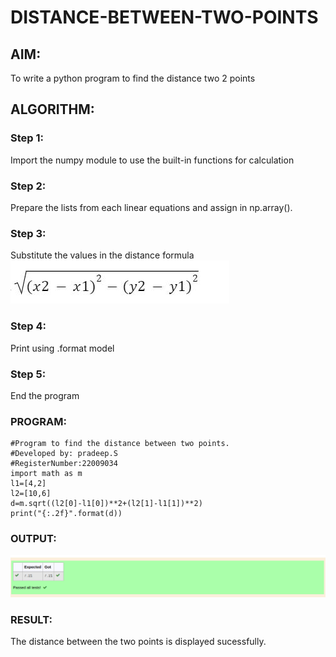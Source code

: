 # DISTANCE-BETWEEN-TWO-POINTS

## AIM:
To write a python program to find the distance two 2 points
## ALGORITHM:
### Step 1: 
Import the numpy module to use the built-in functions for calculation
### Step 2: 
Prepare the lists from each linear equations and assign in np.array().
### Step 3: 
Substitute the values in the distance formula 
 ![formula](/formula.png)
### Step 4: 
Print using .format model
### Step 5: 
End the program
### PROGRAM:
```
#Program to find the distance between two points.
#Developed by: pradeep.S
#RegisterNumber:22009034
import math as m
l1=[4,2]
l2=[10,6]
d=m.sqrt((l2[0]-l1[0])**2+(l2[1]-l1[1])**2)
print("{:.2f}".format(d))
```


### OUTPUT:
![output](/two.png)


### RESULT:
The distance between the two points is displayed sucessfully.
